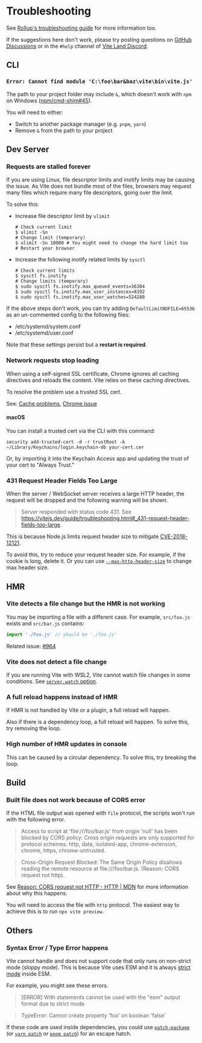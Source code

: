 # Troubleshooting

See [Rollup's troubleshooting guide](https://rollupjs.org/guide/en/#troubleshooting) for more information too.

If the suggestions here don't work, please try posting questions on [GitHub Discussions](https://github.com/vitejs/vite/discussions) or in the `#help` channel of [Vite Land Discord](https://chat.vitejs.dev).

## CLI

### `Error: Cannot find module 'C:\foo\bar&baz\vite\bin\vite.js'`

The path to your project folder may include `&`, which doesn't work with `npm` on Windows ([npm/cmd-shim#45](https://github.com/npm/cmd-shim/issues/45)).

You will need to either:

- Switch to another package manager (e.g. `pnpm`, `yarn`)
- Remove `&` from the path to your project

## Dev Server

### Requests are stalled forever

If you are using Linux, file descriptor limits and inotify limits may be causing the issue. As Vite does not bundle most of the files, browsers may request many files which require many file descriptors, going over the limit.

To solve this:

- Increase file descriptor limit by `ulimit`

  ```shell
  # Check current limit
  $ ulimit -Sn
  # Change limit (temporary)
  $ ulimit -Sn 10000 # You might need to change the hard limit too
  # Restart your browser
  ```

- Increase the following inotify related limits by `sysctl`

  ```shell
  # Check current limits
  $ sysctl fs.inotify
  # Change limits (temporary)
  $ sudo sysctl fs.inotify.max_queued_events=16384
  $ sudo sysctl fs.inotify.max_user_instances=8192
  $ sudo sysctl fs.inotify.max_user_watches=524288
  ```

If the above steps don't work, you can try adding `DefaultLimitNOFILE=65536` as an un-commented config to the following files:

- /etc/systemd/system.conf
- /etc/systemd/user.conf

Note that these settings persist but a **restart is required**.

### Network requests stop loading

When using a self-signed SSL certificate, Chrome ignores all caching directives and reloads the content. Vite relies on these caching directives.

To resolve the problem use a trusted SSL cert.

See: [Cache problems](https://helpx.adobe.com/mt/experience-manager/kb/cache-problems-on-chrome-with-SSL-certificate-errors.html), [Chrome issue](https://bugs.chromium.org/p/chromium/issues/detail?id=110649#c8)

#### macOS

You can install a trusted cert via the CLI with this command:

```
security add-trusted-cert -d -r trustRoot -k ~/Library/Keychains/login.keychain-db your-cert.cer
```

Or, by importing it into the Keychain Access app and updating the trust of your cert to "Always Trust."

### 431 Request Header Fields Too Large

When the server / WebSocket server receives a large HTTP header, the request will be dropped and the following warning will be shown.

> Server responded with status code 431. See https://vitejs.dev/guide/troubleshooting.html#_431-request-header-fields-too-large.

This is because Node.js limits request header size to mitigate [CVE-2018-12121](https://www.cve.org/CVERecord?id=CVE-2018-12121).

To avoid this, try to reduce your request header size. For example, if the cookie is long, delete it. Or you can use [`--max-http-header-size`](https://nodejs.org/api/cli.html#--max-http-header-sizesize) to change max header size.

## HMR

### Vite detects a file change but the HMR is not working

You may be importing a file with a different case. For example, `src/foo.js` exists and `src/bar.js` contains:

```js
import './Foo.js' // should be './foo.js'
```

Related issue: [#964](https://github.com/vitejs/vite/issues/964)

### Vite does not detect a file change

If you are running Vite with WSL2, Vite cannot watch file changes in some conditions. See [`server.watch` option](/config/server-options.md#server-watch).

### A full reload happens instead of HMR

If HMR is not handled by Vite or a plugin, a full reload will happen.

Also if there is a dependency loop, a full reload will happen. To solve this, try removing the loop.

### High number of HMR updates in console

This can be caused by a circular dependency. To solve this, try breaking the loop.

## Build

### Built file does not work because of CORS error

If the HTML file output was opened with `file` protocol, the scripts won't run with the following error.

> Access to script at 'file:///foo/bar.js' from origin 'null' has been blocked by CORS policy: Cross origin requests are only supported for protocol schemes: http, data, isolated-app, chrome-extension, chrome, https, chrome-untrusted.

> Cross-Origin Request Blocked: The Same Origin Policy disallows reading the remote resource at file:///foo/bar.js. (Reason: CORS request not http).

See [Reason: CORS request not HTTP - HTTP | MDN](https://developer.mozilla.org/en-US/docs/Web/HTTP/CORS/Errors/CORSRequestNotHttp) for more information about why this happens.

You will need to access the file with `http` protocol. The easiest way to achieve this is to run `npx vite preview`.

## Others

### Syntax Error / Type Error happens

Vite cannot handle and does not support code that only runs on non-strict mode (sloppy mode). This is because Vite uses ESM and it is always [strict mode](https://developer.mozilla.org/en-US/docs/Web/JavaScript/Reference/Strict_mode) inside ESM.

For example, you might see these errors.

> [ERROR] With statements cannot be used with the "esm" output format due to strict mode

> TypeError: Cannot create property 'foo' on boolean 'false'

If these code are used inside dependencies, you could use [`patch-package`](https://github.com/ds300/patch-package) (or [`yarn patch`](https://yarnpkg.com/cli/patch) or [`pnpm patch`](https://pnpm.io/cli/patch)) for an escape hatch.